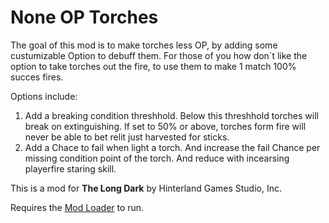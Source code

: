 # None OP Torches

The goal of this mod is to make torches less OP, by adding some  custumizable Option to debuff them. For those of you how don´t like the option to take torches out the fire, to use them to make 1 match 100% succes fires.

Options include:
1) Add a breaking condition threshhold. Below this threshhold torches will break on extinguishing. If set to 50%  or above, torches form fire will never be able to bet relit just harvested for sticks. 
2) Add a Chace to fail when light a torch. And increase the fail Chance per missing condition point of the torch. And reduce with incearsing playerfire staring skill.


This is a mod for **The Long Dark** by Hinterland Games Studio, Inc.





Requires the [Mod Loader](https://github.com/zeobviouslyfakeacc/ModLoaderInstaller) to run.
